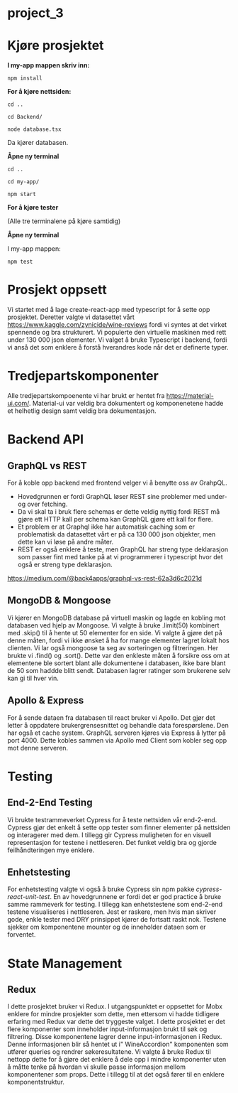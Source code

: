 # project_3

# Kjøre prosjektet
**I my-app mappen skriv inn:**

`npm install`

**For å kjøre nettsiden:**

`cd ..`

`cd Backend/`

`node database.tsx`

Da kjører databasen.

**Åpne ny terminal**

`cd ..`

`cd my-app/`

`npm start`

**For å kjøre tester**

(Alle tre terminalene på kjøre samtidig)

**Åpne ny terminal**

I my-app mappen:

`npm test`

# Prosjekt oppsett
Vi startet med å lage create-react-app med typescript for å sette opp prosjektet. Deretter valgte vi datasettet vårt https://www.kaggle.com/zynicide/wine-reviews fordi vi syntes at det virket spennende og bra strukturert. Vi populerte den virtuelle maskinen med rett under 130 000 json elementer. Vi valget å bruke Typescript i backend, fordi vi anså det som enklere å forstå hverandres kode når det er definerte typer. 

# Tredjepartskomponenter
Alle tredjepartskompoenente vi har brukt er hentet fra https://material-ui.com/. Material-ui var veldig bra dokumentert og komponenetene hadde et helhetlig design samt veldig bra dokumentasjon.

# Backend API
## GraphQL vs REST
For å koble opp backend med frontend velger vi å benytte oss av GrahpQL. 
* Hovedgrunnen er fordi GraphQL løser REST sine problemer med under- og over fetching. 
* Da vi skal ta i bruk flere schemas er dette veldig nyttig fordi REST må gjøre ett HTTP kall per schema kan GraphQL gjøre ett kall for flere. 
* Et problem er at Graphql ikke har automatisk caching som er problematisk da datasettet vårt er på ca 130 000 json objekter, men dette kan vi løse på andre måter. 
* REST er også enklere å teste, men GraphQL har streng type deklarasjon som passer fint med tanke på at vi programmerer i typescript hvor det også er streng type deklarasjon. 

https://medium.com/@back4apps/graphql-vs-rest-62a3d6c2021d

## MongoDB & Mongoose
Vi kjører en MongoDB database på virtuell maskin og lagde en kobling mot databasen ved hjelp av Mongoose. Vi valgte å bruke .limit(50) kombinert med .skip() til å hente ut 50 elementer for en side. Vi valgte å gjøre det på denne måten, fordi vi ikke ønsket å ha for mange elementer lagret lokalt hos clienten. Vi lar også mongoose ta seg av sorteringen og filtreringen. Her brukte vi .find() og .sort(). Dette var den enkleste måten å forsikre oss om at elementene ble sortert blant alle dokumentene i databasen, ikke bare blant de 50 som haddde blitt sendt. Databasen lagrer ratinger som brukerene selv kan gi til hver vin.      

## Apollo & Express
For å sende dataen fra databasen til react bruker vi Apollo. Det gjør det letter å oppdatere brukergrensesnittet og behandle data forespørslene. Den har også et cache system. GraphQL serveren kjøres via Express å lytter på port 4000. Dette kobles sammen via Apollo med Client som kobler seg opp mot denne serveren.

# Testing
## End-2-End Testing
Vi brukte testrammeverket Cypress for å teste nettsiden vår end-2-end. Cypress gjør det enkelt å sette opp tester som finner elementer på nettsiden og interagerer med dem. I tillegg gir Cypress muligheten for en visuell representasjon for testene i nettleseren. Det funket veldig bra og gjorde feilhåndteringen mye enklere.

## Enhetstesting
For enhetstesting valgte vi også å bruke Cypress sin npm pakke *cypress-react-unit-test*. En av hovedgrunnene er fordi det er god practice å bruke samme rammeverk for testing. I tillegg kan enhetstestene som end-2-end testene visualiseres i nettleseren. Jest er raskere, men hvis man skriver gode, enkle tester med DRY prinsippet kjører de fortsatt raskt nok. Testene sjekker om komponentene mounter og de inneholder dataen som er forventet.

# State Management
## Redux
I dette prosjektet bruker vi Redux. I utgangspunktet er oppsettet for Mobx enklere for mindre prosjekter som dette, men ettersom vi hadde tidligere erfaring med Redux var dette det tryggeste valget.
I dette prosjektet er det flere komponenter som inneholder input-informasjon brukt til søk og filtrering.
Disse komponentene lagrer denne input-informasjonen i Redux. Denne informasjonen blir så hentet ut i" WineAccordion" komponenten som utfører queries og rendrer søkeresultatene. 
Vi valgte å bruke Redux til nettopp dette for å gjøre det enklere å dele opp i mindre komponenter uten å måtte tenke på hvordan vi skulle passe informasjon mellom komponentener som props. Dette
i tillegg til at det også fører til en enklere komponentstruktur.











